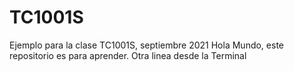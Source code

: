 # TC1001S
Ejemplo para la clase TC1001S, septiembre 2021
Hola Mundo, este repositorio es para aprender.
Otra linea desde la Terminal
